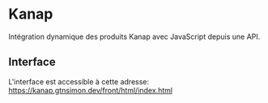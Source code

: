 # Kanap

Intégration dynamique des produits Kanap avec JavaScript depuis une API.

## Interface

L'interface est accessible à cette adresse: https://kanap.gtnsimon.dev/front/html/index.html
